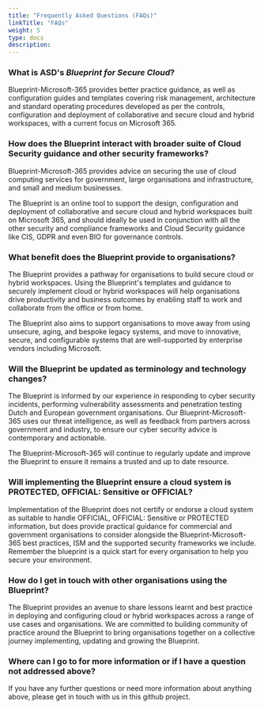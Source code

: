 ```yaml
---
title: "Frequently Asked Questions (FAQs)"
linkTitle: "FAQs"
weight: 5
type: docs
description:
---
```


### What is ASD's *Blueprint for Secure Cloud*?

Blueprint-Microsoft-365 provides better practice guidance, as well as configuration guides and templates covering risk management, architecture and standard operating procedures developed as per the controls, configuration and deployment of collaborative and secure cloud and hybrid workspaces, with a current focus on Microsoft 365.

### How does the Blueprint interact with broader suite of Cloud Security guidance and other security frameworks? 

Blueprint-Microsoft-365 provides advice on securing the use of cloud computing services for government, large organisations and infrastructure, and small and medium businesses. 

The Blueprint is an online tool to support the design, configuration and deployment of collaborative and secure cloud and hybrid workspaces built on Microsoft 365, and should ideally be used in conjunction with all the other security and compliance frameworks and Cloud Security guidance like CIS, GDPR and even BIO for governance controls. 

### What benefit does the Blueprint provide to organisations?

The Blueprint provides a pathway for organisations to build secure cloud or hybrid workspaces. Using the Blueprint's templates and guidance to securely implement cloud or hybrid workspaces will help organisations drive productivity and business outcomes by enabling staff to work and collaborate from the office or from home.

The Blueprint also aims to support organisations to move away from using unsecure, aging, and bespoke legacy systems, and move to innovative, secure, and configurable systems that are well-supported by enterprise vendors including Microsoft.

### Will the Blueprint be updated as terminology and technology changes?

The Blueprint is informed by our experience in responding to cyber security incidents, performing vulnerability assessments and penetration testing Dutch and European government organisations. Our Blueprint-Microsoft-365 uses our threat intelligence, as well as feedback from partners across government and industry, to ensure our cyber security advice is contemporary and actionable.

The Blueprint-Microsoft-365 will continue to regularly update and improve the Blueprint to ensure it remains a trusted and up to date resource. 

### Will implementing the Blueprint ensure a cloud system is PROTECTED, OFFICIAL: Sensitive or OFFICIAL? 

Implementation of the Blueprint does not certify or endorse a cloud system as suitable to handle OFFICIAL, OFFICIAL: Sensitive or PROTECTED information, but does provide practical guidance for commercial and government organisations to consider alongside the Blueprint-Microsoft-365 best practices, ISM and the supported security frameworks we include. Remember the blueprint is a quick start for every organisation to help you secure your environment.

### How do I get in touch with other organisations using the Blueprint?

The Blueprint provides an avenue to share lessons learnt and best practice in deploying and configuring cloud or hybrid workspaces across a range of use cases and organisations. We are committed to building community of practice around the Blueprint to bring organisations together on a collective journey implementing, updating and growing the Blueprint. 

### Where can I go to for more information or if I have a question  not addressed above?

If you have any further questions or need more information about anything above, please get in touch with us in this github project.
